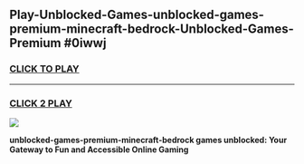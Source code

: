 
## Play-Unblocked-Games-unblocked-games-premium-minecraft-bedrock-Unblocked-Games-Premium #0iwwj
<h3>
<a href="https://premium.freeplayer.one?title=unblocked-games-premium-minecraft-bedrock&ref=12M">CLICK TO PLAY</a></h3>
<hr>

<h3>
<a href="https://premium.freeplayer.one?title=unblocked-games-premium-minecraft-bedrock&ref=12M">CLICK 2 PLAY</a>
  
</h3>

<a href="https://premium.freeplayer.one?title=unblocked-games-premium-minecraft-bedrock&ref=12M"><img src="https://clearcache.store/games.png"></a>


**unblocked-games-premium-minecraft-bedrock games unblocked: Your Gateway to Fun and Accessible Online Gaming**
